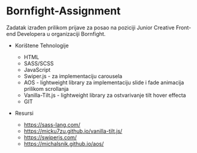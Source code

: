 # Bornfight-Assignment

Zadatak izrađen prilikom prijave za posao na poziciji Junior Creative Front-end Developera u organizaciji Bornfight.

- Korištene Tehnologije

  - HTML
  - SASS/SCSS
  - JavaScript
  - Swiper.js - za implementaciju carousela
  - AOS - lightweight library za implementaciju slide i fade animacija prilikom scrollanja
  - Vanilla-Tilt.js - lightweight library za ostvarivanje tilt hover effecta
  - GIT

- Resursi
  - https://sass-lang.com/
  - https://micku7zu.github.io/vanilla-tilt.js/
  - https://swiperjs.com/
  - https://michalsnik.github.io/aos/
